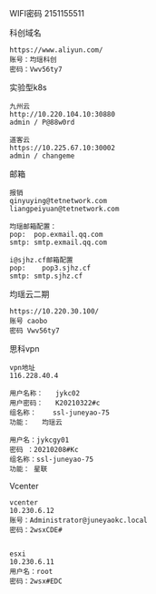 WIFI密码	2151155511

科创域名
```
https://www.aliyun.com/ 
账号：均瑶科创 
密码：Vwv56ty7
```

实验型k8s
```
九州云
http://10.220.104.10:30880
admin / P@88w0rd

道客云
https://10.225.67.10:30002
admin / changeme
```

邮箱

```
报销
qinyuying@tetnetwork.com
liangpeiyuan@tetnetwork.com

均瑶邮箱配置：
pop:  pop.exmail.qq.com
smtp: smtp.exmail.qq.com

i@sjhz.cf邮箱配置
pop:	pop3.sjhz.cf
smtp: smtp.sjhz.cf
```

均瑶云二期

```
https://10.220.30.100/
账号 caobo
密码 Vwv56ty7
```



思科vpn

```
vpn地址
116.228.40.4

用户名称：	jykc02
用户密码：	K20210322#c		
组名称：	ssl-juneyao-75
功能：   均瑶云

用户名：jykcgy01
密码 ：20210208#Kc
组名称：ssl-juneyao-75
功能： 星联
```

Vcenter

```
vcenter 
10.230.6.12
账号：Administrator@juneyaokc.local  
密码：2wsxCDE#


esxi
10.230.6.11
用户名：root   
密码：2wsx#EDC
```




